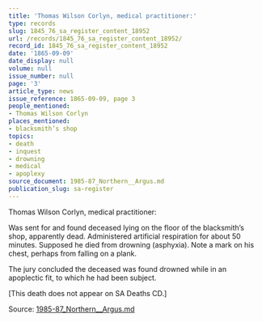 ```yaml
---
title: 'Thomas Wilson Corlyn, medical practitioner:'
type: records
slug: 1845_76_sa_register_content_18952
url: /records/1845_76_sa_register_content_18952/
record_id: 1845_76_sa_register_content_18952
date: '1865-09-09'
date_display: null
volume: null
issue_number: null
page: '3'
article_type: news
issue_reference: 1865-09-09, page 3
people_mentioned:
- Thomas Wilson Corlyn
places_mentioned:
- blacksmith’s shop
topics:
- death
- inquest
- drowning
- medical
- apoplexy
source_document: 1985-87_Northern__Argus.md
publication_slug: sa-register
---
```


Thomas Wilson Corlyn, medical practitioner:

Was sent for and found deceased lying on the floor of the blacksmith’s shop, apparently dead.  Administered artificial respiration for about 50 minutes.  Supposed he died from drowning (asphyxia).  Note a mark on his chest, perhaps from falling on a plank.

The jury concluded the deceased was found drowned while in an apoplectic fit, to which he had been subject.

[This death does not appear on SA Deaths CD.]

Source: [1985-87_Northern__Argus.md](/downloads/markdown/1985-87_Northern__Argus.md)
